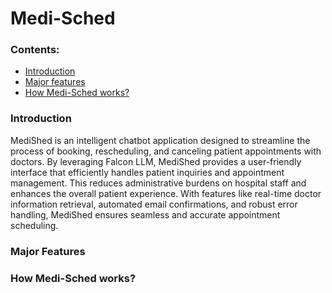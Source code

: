 # Medi-Sched
### Contents:
- [Introduction](https://github.com/Yub-S/Neuro-tech?tab=readme-ov-file#introduction)
- [Major features](https://github.com/Yub-S/Neuro-tech?tab=readme-ov-file#majorfeatures)
- [How Medi-Sched works?](https://github.com/Yub-S/Neuro-tech?tab=readme-ov-file#howmedi-schedworks?)

### Introduction
 MediShed is an intelligent chatbot application designed to streamline the process of booking, rescheduling, and canceling patient appointments with doctors. By leveraging Falcon LLM, MediShed provides a user-friendly interface that efficiently handles patient inquiries and appointment management. This reduces administrative burdens on hospital staff and enhances the overall patient experience. With features like real-time doctor information retrieval, automated email confirmations, and robust error handling, MediShed ensures seamless and accurate appointment scheduling.
### Major Features
### How Medi-Sched works?
